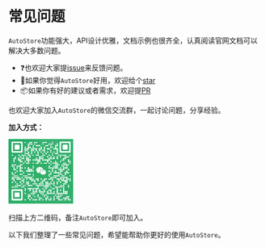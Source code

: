 # 常见问题


`AutoStore`功能强大，API设计优雅，文档示例也很齐全，认真阅读官网文档可以解决大多数问题。

- ❓也欢迎大家提[issue](https://github.com/zhangfisher/autostore/issues)来反馈问题。
- 🌟如果你觉得`AutoStore`好用，欢迎给个[star](https://github.com/zhangfisher/autostore)
- 📦如果你有好的建议或者需求，欢迎提[PR](https://github.com/zhangfisher/autostore/)

也欢迎大家加入`AutoStore`的微信交流群，一起讨论问题，分享经验。

**加入方式：**

![](./wx.jpg)

扫描上方二维码，备注`AutoStore`即可加入。


以下我们整理了一些常见问题，希望能帮助你更好的使用`AutoStore`。


 